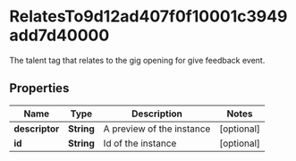 

# RelatesTo9d12ad407f0f10001c3949add7d40000

The talent tag that relates to the gig opening for give feedback event.

## Properties

| Name | Type | Description | Notes |
|------------ | ------------- | ------------- | -------------|
|**descriptor** | **String** | A preview of the instance |  [optional] |
|**id** | **String** | Id of the instance |  [optional] |



